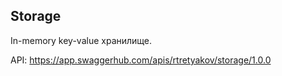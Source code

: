 ## Storage

In-memory key-value хранилище.

API: https://app.swaggerhub.com/apis/rtretyakov/storage/1.0.0